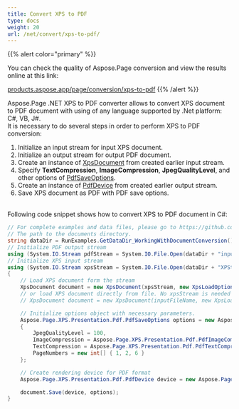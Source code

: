```yaml
---
title: Convert XPS to PDF
type: docs
weight: 20
url: /net/convert/xps-to-pdf/
---
```


{{% alert color="primary" %}} 

You can check the quality of Aspose.Page conversion and view the results online at this link:

[products.aspose.app/page/conversion/xps-to-pdf](https://products.aspose.app/page/conversion/xps-to-pdf) {{% /alert %}} 

Aspose.Page .NET XPS to PDF converter allows to convert XPS document to PDF document with using of any language supported by .Net platform: C#, VB, J#.
<br>It is necessary to do several steps in order to perform XPS to PDF conversion:
1. Initialize an input stream for input XPS document.
2. Initialize an output stream for output PDF document.
3. Create an instance of [XpsDocument](https://apireference.aspose.com/page/net/aspose.page.xps/xpsdocument) from created earlier input stream.
4. Specify **TextCompression**, **ImageCompression**, **JpegQualityLevel**, and other options of [PdfSaveOptions](https://apireference.aspose.com/page/net/aspose.page.xps.presentation.pdf/pdfsaveoptions).
5. Create an instance of [PdfDevice](https://apireference.aspose.com/page/net/aspose.page.xps.presentation.pdf/pdfdevice) from created earlier output stream.
6. Save XPS document as PDF with PDF save options. 

<br>Following code snippet shows how to convert XPS to PDF document in C#:
<br>
```C#
// For complete examples and data files, please go to https://github.com/aspose-page/Aspose.Page-for-.NET
// The path to the documents directory.
string dataDir = RunExamples.GetDataDir_WorkingWithDocumentConversion();
// Initialize PDF output stream
using (System.IO.Stream pdfStream = System.IO.File.Open(dataDir + "input.xps", System.IO.FileMode.Create, System.IO.FileAccess.Write))
// Initialize XPS input stream
using (System.IO.Stream xpsStream = System.IO.File.Open(dataDir + "XPStoPDF.pdf", System.IO.FileMode.Open, System.IO.FileAccess.Read))
{
    // Load XPS document form the stream
    XpsDocument document = new XpsDocument(xpsStream, new XpsLoadOptions());
    // or load XPS document directly from file. No xpsStream is needed then.
    // XpsDocument document = new XpsDocument(inputFileName, new XpsLoadOptions());

    // Initialize options object with necessary parameters.
    Aspose.Page.XPS.Presentation.Pdf.PdfSaveOptions options = new Aspose.Page.XPS.Presentation.Pdf.PdfSaveOptions()
    {
        JpegQualityLevel = 100,
        ImageCompression = Aspose.Page.XPS.Presentation.Pdf.PdfImageCompression.Jpeg,
        TextCompression = Aspose.Page.XPS.Presentation.Pdf.PdfTextCompression.Flate,
        PageNumbers = new int[] { 1, 2, 6 }
    };

    // Create rendering device for PDF format
    Aspose.Page.XPS.Presentation.Pdf.PdfDevice device = new Aspose.Page.XPS.Presentation.Pdf.PdfDevice(pdfStream);

    document.Save(device, options);
}
```

